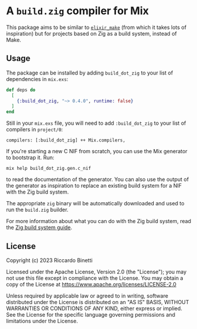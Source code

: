 # A `build.zig` compiler for Mix

This package aims to be similar to [`elixir_make`](https://github.com/elixir-lang/elixir_make) (from
which it takes lots of inspiration) but for projects based on Zig as a build system, instead of
Make.

## Usage

The package can be installed by adding `build_dot_zig` to your list of dependencies in `mix.exs`:

```elixir
def deps do
  [
    {:build_dot_zig, "~> 0.4.0", runtime: false}
  ]
end
```

Still in your `mix.exs` file, you will need to add `:build_dot_zig` to your list of compilers in
`project/0`:

```
compilers: [:build_dot_zig] ++ Mix.compilers,
```

If you're starting a new C NIF from scratch, you can use the Mix generator to bootstrap it. Run:

```console
mix help build_dot_zig.gen.c_nif
```

to read the documentation of the generator. You can also use the output of the generator as
inspiration to replace an existing build system for a NIF with the Zig build system.

The appropriate `zig` binary will be automatically downloaded and used to run the `build.zig`
builder.

For more information about what you can do with the Zig build system, read the [Zig build system
guide](https://ziglang.org/learn/build-system).

## License

Copyright (c) 2023 Riccardo Binetti

Licensed under the Apache License, Version 2.0 (the "License"); you may not use this file except in
compliance with the License. You may obtain a copy of the License at
https://www.apache.org/licenses/LICENSE-2.0

Unless required by applicable law or agreed to in writing, software distributed under the License is
distributed on an "AS IS" BASIS, WITHOUT WARRANTIES OR CONDITIONS OF ANY KIND, either express or
implied. See the License for the specific language governing permissions and limitations under the
License.
